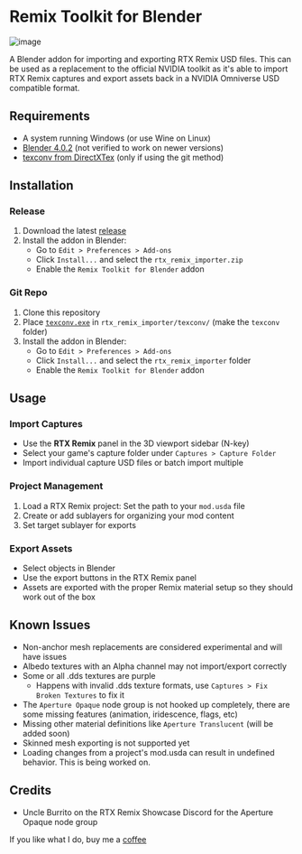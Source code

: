 # Remix Toolkit for Blender
![image](https://github.com/user-attachments/assets/c20812f9-6efb-446a-9c86-e797bb90682e)

A Blender addon for importing and exporting RTX Remix USD files.
This can be used as a replacement to the official NVIDIA toolkit as it's able to import RTX Remix captures and export assets back in a NVIDIA Omniverse USD compatible format.

## Requirements
- A system running Windows (or use Wine on Linux)
- [Blender 4.0.2](https://download.blender.org/release/Blender4.0/blender-4.0.2-windows-x64.zip) (not verified to work on newer versions)
- [texconv from DirectXTex](https://github.com/microsoft/DirectXTex/releases/latest/download/texconv.exe) (only if using the git method)

## Installation
### Release
1. Download the latest [release](https://github.com/sambow23/blender-remix/releases/latest/download/rtx_remix_importer.zip)
2. Install the addon in Blender:
   - Go to `Edit > Preferences > Add-ons`
   - Click `Install...` and select the `rtx_remix_importer.zip`
   - Enable the `Remix Toolkit for Blender` addon

### Git Repo
1. Clone this repository
2. Place [`texconv.exe`](https://github.com/sambow23/blender-remix/releases/latest/download/texconv.exe) in `rtx_remix_importer/texconv/` (make the `texconv` folder)
2. Install the addon in Blender:
   - Go to `Edit > Preferences > Add-ons`
   - Click `Install...` and select the `rtx_remix_importer` folder
   - Enable the `Remix Toolkit for Blender` addon

## Usage

### Import Captures
- Use the **RTX Remix** panel in the 3D viewport sidebar (N-key)
- Select your game's capture folder under `Captures > Capture Folder`
- Import individual capture USD files or batch import multiple

### Project Management
1. Load a RTX Remix project: Set the path to your `mod.usda` file
2. Create or add sublayers for organizing your mod content
3. Set target sublayer for exports

### Export Assets
- Select objects in Blender
- Use the export buttons in the RTX Remix panel
- Assets are exported with the proper Remix material setup so they should work out of the box

## Known Issues
- Non-anchor mesh replacements are considered experimental and will have issues
- Albedo textures with an Alpha channel may not import/export correctly
- Some or all .dds textures are purple
   - Happens with invalid .dds texture formats, use `Captures > Fix Broken Textures` to fix it
- The `Aperture Opaque` node group is not hooked up completely, there are some missing features (animation, iridescence, flags, etc)
- Missing other material definitions like `Aperture Translucent` (will be added soon)
- Skinned mesh exporting is not supported yet
- Loading changes from a project's mod.usda can result in undefined behavior. This is being worked on.

## Credits
- Uncle Burrito on the RTX Remix Showcase Discord for the Aperture Opaque node group

If you like what I do, buy me a [coffee](https://ko-fi.com/cattarappa)
